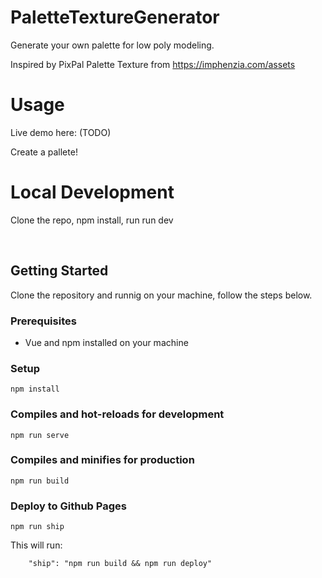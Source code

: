 # PaletteTextureGenerator

Generate your own palette for low poly modeling.

Inspired by PixPal Palette Texture from https://imphenzia.com/assets

# Usage

Live demo here: (TODO)

Create a pallete!

# Local Development 

Clone the repo, npm install, run run dev 

<br />

Getting Started
---
Clone the repository and runnig on your machine, follow the steps below.

### Prerequisites
- Vue and npm installed on your machine

### Setup
```
npm install
```

### Compiles and hot-reloads for development
```
npm run serve
```

### Compiles and minifies for production
```
npm run build
```

### Deploy to Github Pages
```
npm run ship
``` 

This will run:
```
    "ship": "npm run build && npm run deploy"
```

